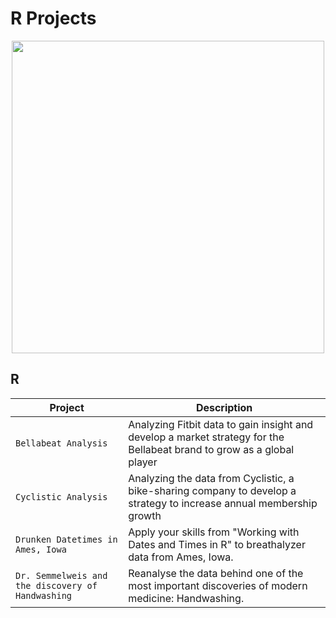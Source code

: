 # R Projects

<p align="center"> 
<img src="[https://upload.wikimedia.org/wikipedia/commons/1/1b/R_logo.svg](https://commons.wikimedia.org/wiki/File:R_logo.svg)" width="500">
</p>


## R
| Project | Description |
| --- | --- |
| `Bellabeat Analysis` | Analyzing Fitbit data to gain insight and develop a market strategy for the Bellabeat brand to grow as a global player |
| `Cyclistic Analysis` | Analyzing the data from Cyclistic, a bike-sharing company to develop a strategy to increase annual membership growth |
| `Drunken Datetimes in Ames, Iowa` | Apply your skills from "Working with Dates and Times in R" to breathalyzer data from Ames, Iowa. |
| `Dr. Semmelweis and the discovery of Handwashing` | Reanalyse the data behind one of the most important discoveries of modern medicine: Handwashing. |



